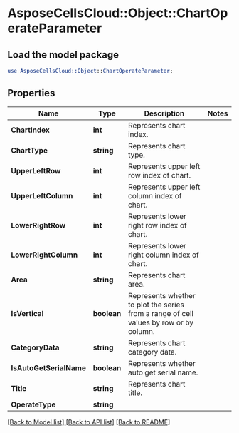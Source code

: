 # AsposeCellsCloud::Object::ChartOperateParameter 

## Load the model package
```perl
use AsposeCellsCloud::Object::ChartOperateParameter;
```

## Properties
Name | Type | Description | Notes
------------ | ------------- | ------------- | -------------
**ChartIndex** | **int** | Represents chart index. |
**ChartType** | **string** | Represents chart type. |
**UpperLeftRow** | **int** | Represents upper left row index of chart. |
**UpperLeftColumn** | **int** | Represents upper left column index of chart. |
**LowerRightRow** | **int** | Represents lower right row index of chart. |
**LowerRightColumn** | **int** | Represents lower right column index of chart. |
**Area** | **string** | Represents chart area. |
**IsVertical** | **boolean** | Represents whether to plot the series from a range of cell values by row or by column. |
**CategoryData** | **string** | Represents chart category data. |
**IsAutoGetSerialName** | **boolean** | Represents whether auto get serial name. |
**Title** | **string** | Represents chart title. |
**OperateType** | **string** |  |  

[[Back to Model list]](../README.md#documentation-for-models) [[Back to API list]](../README.md#documentation-for-api-endpoints) [[Back to README]](../README.md)

